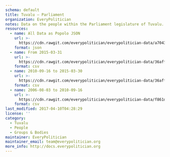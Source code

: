 ```yaml
---
schema: default
title: Tuvalu — Parliament
organization: EveryPolitician
notes: Data on the people within the Parliament legislature of Tuvalu.
resources:
  - name: All Data as Popolo JSON
    url: >-
      https://cdn.rawgit.com/everypolitician/everypolitician-data/a7043a144bf54ab49f15d420e886e721e0c3fac2/data/Tuvalu/Parliament/ep-popolo-v1.0.json
    format: json
  - name: From 2015-03-31
    url: >-
      https://cdn.rawgit.com/everypolitician/everypolitician-data/36affb081aa72c71b6894085b5524425e0602044/data/Tuvalu/Parliament/term-11.csv
    format: csv
  - name: 2010-09-16 to 2015-03-30
    url: >-
      https://cdn.rawgit.com/everypolitician/everypolitician-data/36affb081aa72c71b6894085b5524425e0602044/data/Tuvalu/Parliament/term-10.csv
    format: csv
  - name: 2006-08-03 to 2010-09-16
    url: >-
      https://cdn.rawgit.com/everypolitician/everypolitician-data/f861d17781a135488fe0c70311d2a7fe90ca849d/data/Tuvalu/Parliament/term-9.csv
    format: csv
last_modified: 2017-04-10T04:28:29
license: ''
category:
  - Tuvalu
  - People
  - Groups & Bodies
maintainer: EveryPolitician
maintainer_email: team@everypolitician.org
more_info: http://docs.everypolitician.org
---
```

